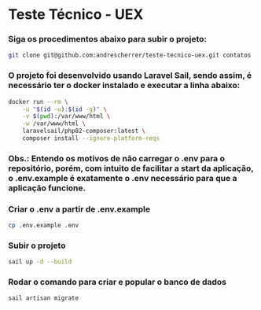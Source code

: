 # Teste Técnico - UEX

### Siga os procedimentos abaixo para subir o projeto:

```bash
git clone git@github.com:andrescherrer/teste-tecnico-uex.git contatos
```

### O projeto foi desenvolvido usando Laravel Sail, sendo assim, é necessário ter o docker instalado e executar a linha abaixo:

```bash
docker run --rm \
    -u "$(id -u):$(id -g)" \
    -v $(pwd):/var/www/html \
    -w /var/www/html \
    laravelsail/php82-composer:latest \
    composer install --ignore-platform-reqs
```

### Obs.: Entendo os motivos de não carregar o .env para o repositório, porém, com intuito de facilitar a start da aplicação, o .env.example é exatamente o .env necessário para que a aplicação funcione.

### Criar o .env a partir de .env.example
```bash
cp .env.example .env
```

### Subir o projeto
```bash
sail up -d --build
```

### Rodar o comando para criar e popular o banco de dados
```bash
sail artisan migrate
```
